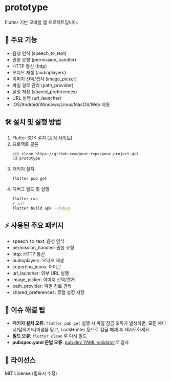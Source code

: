 # prototype

Flutter 기반 모바일 앱 프로젝트입니다.

## 📱 주요 기능
- 음성 인식 (speech_to_text)
- 권한 요청 (permission_handler)
- HTTP 통신 (http)
- 오디오 재생 (audioplayers)
- 이미지 선택/캡처 (image_picker)
- 파일 경로 관리 (path_provider)
- 설정 저장 (shared_preferences)
- URL 실행 (url_launcher)
- iOS/Android/Windows/Linux/MacOS/Web 지원

## 🛠️ 설치 및 실행 방법
1. Flutter SDK 설치 ([공식 사이트](https://flutter.dev/docs/get-started/install))
2. 프로젝트 클론
   ```bash
   git clone https://github.com/your-repo/your-project.git
   cd prototype
   ```
3. 패키지 설치
   ```bash
   flutter pub get
   ```
4. 디버그 빌드 및 실행
   ```bash
   flutter run
   # 또는
   flutter build apk --debug
   ```

## ⚡ 사용된 주요 패키지
- speech_to_text: 음성 인식
- permission_handler: 권한 요청
- http: HTTP 통신
- audioplayers: 오디오 재생
- cupertino_icons: 아이콘
- url_launcher: 외부 URL 실행
- image_picker: 이미지 선택/캡처
- path_provider: 파일 경로 관리
- shared_preferences: 로컬 설정 저장

## 🐞 이슈 해결 팁
- **패키지 설치 오류**: `flutter pub get` 실행 시 파일 잠금 오류가 발생하면, 모든 에디터/탐색기/터미널을 닫고, LockHunter 등으로 잠금 해제 후 재시도하세요.
- **빌드 오류**: `flutter clean` 후 다시 빌드
- **pubspec.yaml 문법 오류**: [pub.dev YAML validator](https://pub.dev/tools/pubspec)로 검사

## 📄 라이선스
MIT License (필요시 수정)
